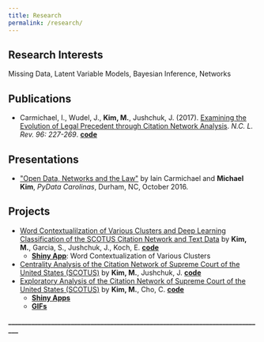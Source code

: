 ```yaml
---
title: Research
permalink: /research/
---
```

## Research Interests
Missing Data, Latent Variable Models, Bayesian Inference, Networks

## Publications
- Carmichael, I., Wudel, J., **Kim, M.**, Jushchuk, J. (2017). [Examining the Evolution of Legal Precedent through Citation Network Analysis](https://scholarship.law.unc.edu/cgi/viewcontent.cgi?referer=&httpsredir=1&article=5717&context=nclr). *N.C. L. Rev. 96: 227-269*. [**code**](https://github.com/idc9/law-net)

## Presentations
- ["Open Data, Networks and the Law"](https://www.youtube.com/watch?v=AP7_godzwVI) by Iain Carmichael and **Michael Kim**, *PyData Carolinas*, Durham, NC, October 2016.

## Projects
- [Word Contextualilzation of Various Clusters and Deep Learning Classification of the SCOTUS Citation Network and Text Data](https://michaelkkim.github.io/pdf/stor496/report_sp17.pdf) by **Kim, M.**, Garcia, S., Jushchuk, J., Koch, E. [**code**](https://github.com/idc9/law-net/tree/michael2)
  - [**Shiny App**](https://scottgarcia.shinyapps.io/Scotus_Clustering/): Word Contextualization of Various Clusters
- [Centrality Analysis of the Citation Network of Supreme Court of the United States (SCOTUS)](https://michaelkkim.github.io/pdf/stor496/report_fa16.pdf) by **Kim, M.**, Jushchuk, J. [**code**](https://github.com/idc9/law-net/tree/jamesjushchuk/explore/James)
- [Exploratory Analysis of the Citation Network of Supreme Court of the United States (SCOTUS)](https://michaelkkim.github.io/pdf/stor496/report_sp16.pdf) by **Kim, M.**, Cho, C. [**code**](https://github.com/UNCscotus/scotus)
  - [**Shiny Apps**](https://michaelkkim.github.io/research/shiny_apps)
  - [**GIFs**](https://michaelkkim.github.io/research/gifs)




**______________________________________________________________________________**
<!---
##### \* = co-first author
##### † = alphabetical ordering
--->
